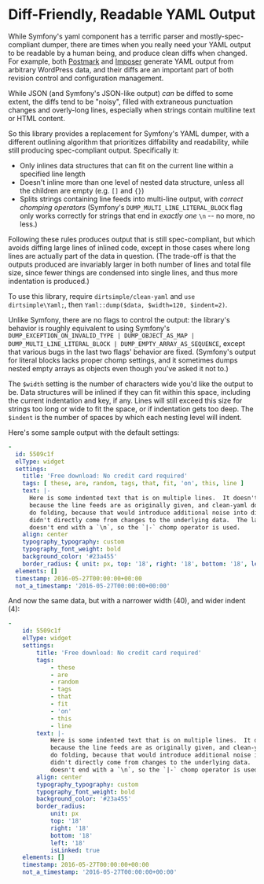 # Diff-Friendly, Readable YAML Output

While Symfony's yaml component has a terrific parser and mostly-spec-compliant dumper, there are times when you really need your YAML output to be readable by a human being, and produce clean diffs when changed.  For example, both [Postmark](https://github.com/dirtsimple/postmark/) and [Imposer](https://github.com/dirtsimple/imposer/) generate YAML output from arbitrary WordPress data, and their diffs are an important part of both revision control and configuration management.

While JSON (and Symfony's JSON-like output) *can* be diffed to some extent, the diffs tend to be "noisy", filled with extraneous punctuation changes and overly-long lines, especially when strings contain multiline text or HTML content.

So this library provides a replacement for Symfony's YAML dumper, with a different outlining algorithm that prioritizes diffability and readability, while still producing spec-compliant output.  Specifically it:

* Only inlines data structures that can fit on the current line within a specified line length
* Doesn't inline more than one level of nested data structure, unless all the children are empty (e.g. `[]` and `{}`)
* Splits strings containing line feeds into multi-line output, with *correct chomping operators* (Symfony's `DUMP_MULTI_LINE_LITERAL_BLOCK` flag only works correctly for strings that end in *exactly one* `\n` -- no more, no less.)

Following these rules produces output that is still spec-compliant, but which avoids diffing large lines of inlined code, except in those cases where long lines are actually part of the data in question.  (The trade-off is that the outputs produced are invariably larger in both number of lines and total file size, since fewer things are condensed into single lines, and thus more indentation is produced.)

To use this library, require `dirtsimple/clean-yaml` and `use dirtsimple\Yaml;`, then `Yaml::dump($data, $width=120, $indent=2)`.

Unlike Symfony, there are no flags to control the output: the library's behavior is roughly equivalent to using Symfony's `DUMP_EXCEPTION_ON_INVALID_TYPE | DUMP_OBJECT_AS_MAP | DUMP_MULTI_LINE_LITERAL_BLOCK | DUMP_EMPTY_ARRAY_AS_SEQUENCE`, except that various bugs in the last two flags' behavior are fixed.  (Symfony's output for literal blocks lacks proper chomp settings, and it sometimes dumps nested empty arrays as objects even though you've asked it not to.)

The `$width` setting is the number of characters wide you'd like the output to be.  Data structures will be inlined if they can fit within this space, including the current indentation and key, if any.  Lines will still exceed this size for strings too long or wide to fit the space, or if indentation gets too deep.  The `$indent` is the number of spaces by which each nesting level will indent.

Here's some sample output with the default settings:

```yaml
-
  id: 5509c1f
  elType: widget
  settings:
    title: 'Free download: No credit card required'
    tags: [ these, are, random, tags, that, fit, 'on', this, line ]
    text: |-
      Here is some indented text that is on multiple lines.  It doesn't rewrap
      because the line feeds are as originally given, and clean-yaml doesn't
      do folding, because that would introduce additional noise into diffs that
      didn't directly come from changes to the underlying data.  The last line
      doesn't end with a `\n`, so the `|-` chomp operator is used.
    align: center
    typography_typography: custom
    typography_font_weight: bold
    background_color: '#23a455'
    border_radius: { unit: px, top: '18', right: '18', bottom: '18', left: '18', isLinked: true }
  elements: []
  timestamp: 2016-05-27T00:00:00+00:00
  not_a_timestamp: '2016-05-27T00:00:00+00:00'
```

And now the same data, but with a narrower width (40), and wider indent (4):

```yaml 40 4
-
    id: 5509c1f
    elType: widget
    settings:
        title: 'Free download: No credit card required'
        tags:
            - these
            - are
            - random
            - tags
            - that
            - fit
            - 'on'
            - this
            - line
        text: |-
            Here is some indented text that is on multiple lines.  It doesn't rewrap
            because the line feeds are as originally given, and clean-yaml doesn't
            do folding, because that would introduce additional noise into diffs that
            didn't directly come from changes to the underlying data.  The last line
            doesn't end with a `\n`, so the `|-` chomp operator is used.
        align: center
        typography_typography: custom
        typography_font_weight: bold
        background_color: '#23a455'
        border_radius:
            unit: px
            top: '18'
            right: '18'
            bottom: '18'
            left: '18'
            isLinked: true
    elements: []
    timestamp: 2016-05-27T00:00:00+00:00
    not_a_timestamp: '2016-05-27T00:00:00+00:00'
```

